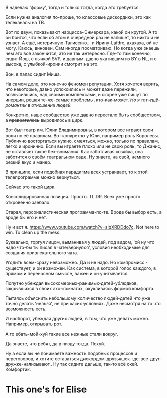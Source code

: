 
Я надеваю 'форму', тогда и только тогда, когда это требуется.

Если нужна аналогия по-проще, то классовые дискордики, это как телеканалы на ТВ.

Вот по двум, показывают нарцисса-Энмеркара, какой он крутой. А то он боится, что если об этом в очередной раз не напишет, то никто и не узнает. А ещё, истеричную-Талиссию... и Ирину-Lafdre, ахахаха, ой не могу. Каюсь, виновен. Сам иногда посматриваю. Но когда уже знаешь чем это всё закончится, это не так интересно. Где-то там конечно, сидит Йош, с лычкой SVP, и давным-давно укатившим из BY в NL, и с высока, с улыбкой-иронии смотрит на это.

Вон, в палах сидит Миша. 

На самом деле, это конечно феномен репутации.
Хотя хочется верить, что некоторые, давно успокоились и может даже пережили, возвысившись, над своими комплексами, и скорее уже пишут по инерции, решая те-же-самые проблемы, кто-как-может. *Но я тот-ещё-романтик в отношении людей.*

Конкретно, наше сообщество уже давно перестало быть сообществом, а ~~превратилось~~ выродилось в цирк.

Вот был театр им. Юлии Владимировны, в котором все играют свои роли по её правилам. Вот конкретно у Юли, например роль Королевы. Публично восторгаться нужно, смеяться, можно, только по правилам, легко и иронично. Если вы играете плохо или не свою роль, то Джанис, не оставляет такое без-внимания. Как заботливая хозяйка, она заботится о своём театральном саде. Ну знаете, на свой, немного резкий вкус и манер.

В принципе, если подобная парадигма всех устраивает, то к этой телепрограмме можно вернуться.

Сейчас это такой цирк.

Консолидированная позиция. Просто. TL:DR. Всех уже просто откровенно заебало.

Старая, персоналистическая программа-по-тв. Вроде бы выбор есть, а вроде бы его и нет.


Ну и вот я. https://www.youtube.com/watch?v=sIqXRDDdo7c. Not here to win. To clean up the mess.

Буквально, торгуя лицом, выманивая у людей, под видом, 'ой ну что надо что-бы ты писал в чате/вернулся', условия необходимые для создания привлекательного чата. 

Угодить всем-сразу невозможно. Да и не надо. Но компромисс - существует, и он возможен. Как система, в которой голос каждого, в прямом и переносном смысле, важен и он учитывается.

Попутно убеждая высокомерных-ранимых-детей-ублюдков, закрывшихся в своих эхо-комнатах, окукливаясь формой комфорта.

Пытаясь объяснить небольшому количество людей-детей что уже точно делать 'нельзя', не при каких условиях. Даже несмотря на то что возможность есть. 

И наоборот, убеждая других людей, в том, что уже делать можно. Например, открывать рот. 

А то ебать-мой-хуй такие все нежные стали вокруг.

Да знаете, что ребят, да в пизду тогда. Похуй.

Ну а если вы не понимаете важность подобных процессов и переговоров, и хотите оставаться дискордом-друзьяшек-где-все-друг-дружке-нализывают.. Ну так сидите дальше, так-то всё окей. Комфортик.

# This one's for Elise

